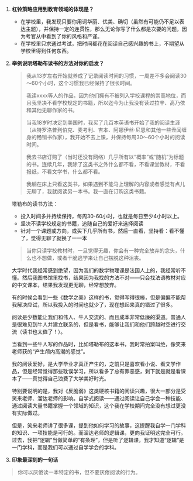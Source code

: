1. **杠铃策略应用到教育领域的体现是？**

   - 在学校里，我发现只要你用词华丽、优美、确切（虽然有可能仍不足以表达主题），并保持一定的连贯性，那么无论你写了什么都是次要的问题，因为考官从中看到了你的风格和严谨。
   - 在学校里只求通过考试，把时间都花在阅读自己感兴趣的书上，不期望从学校里得到任何东西。

2. **举例说明塔勒布读书的方法对你的启发？**

   > 我从13岁左右开始就养成了记录阅读时间的习惯，一周差不多会阅读30～60个小时，这个习惯我已经保持了很长时间。
   >
   > 我读xxxx等人的作品，因为他们拥有不被列入学校课程的崇高地位，而且我坚决不看学校规定的书籍，所以迄今为止我没有读过拉辛、高乃依和其他无聊作家的书。
   >
   > 当我18岁时决定到美国时，我买了几百本英语书开始了我的阅读生涯（从特罗洛普到伯克、麦考利、吉本、阿娜伊丝·尼恩和其他一些丑闻缠身的畅销书作家），我开始不去上课，并保持每周30～60个小时的阅读时间。
   >
   > 我去书店订购了（当时还没有网络）几乎所有以“概率”或“随机”为标题的书。连续几年，我除了这类书之外什么都不看，不看课堂教材，不看报纸，不看文学书，什么都不看。
   >
   > 我躺在床上只看这类书，如果遇到不能马上理解的内容或者感觉有点儿无聊了，我就阅读另一本书。我一直在订购这类书籍。

   塔勒布的读书方法：

   - 投入时间多并持续保持，每周30-60小时，也就是每日至少4小时以上。
   - 坚决不读学校规定的书籍，追随自己的爱好来选择阅读
   - 针对一个课题或方向，或买下几乎所有书，然后一直看，坚持看：看不懂了，觉得无聊了就换了一一本

   > 当你只读学校教材时，一旦觉得无趣，你会有一种完全放弃的念头，什么也不想做，或者干脆逃学来让自己摆脱这种沮丧。

   大学时代我经常感到绝望，因为我们的数学物理课是法国人上的，我经常听不懂。然后我图书馆里找书，结果因为我找的方法不对——只会找法语教材对应的中文课本，结果我发现更无聊，经常想放弃。

   有的时候会看到一些《数学之美》这样的书，觉得写得很棒，但是偏偏不能帮我解决应试，所以我投入的时间也就少了，现在想起来真的错过了很多。

   阅读是少数能让我们和伟人、牛人交流的、而且成本非常低廉的渠道。普通人是很难见到牛人并建立联系的，但是看书，能够让我们和他们跨越时空进行交流（读书也太值了！）。

   当看到一些牛人写的作品时，比如塔勒布的这本书，我时常拍案叫绝，像笑来老师获的“产生颅内高潮的感觉”。

   我的阅读爱好，是大学毕业才真正产生的，之前只是喜欢看小说、看文学作品，但是经常觉得那些耽误学习，所以看多了总有罪恶感，剩下就是就是看课本了——真觉得自己浪费了大学美好时光。

   特别要说明的是，我对《反脆弱》这类硬核书籍的阅读兴趣，很大一部分是受笑来老师、溜达老师的影响。自学式阅读——通过阅读让自己学会一种技能、通过阅读大量书籍掌握一个领域的知识，这个我在学校期间完全没有想过更没有实际做过。

   但是，笑来老师讲了很多课，提到他如何学习的故事，这提醒我自学一门学科的知识、一项技能是可行的。而溜达老师的逻辑课，更向我证明这完全可行。过去，我把“逻辑”当做简单的“有条理”，但是听了逻辑课，我才知道“逻辑”是一门学科，而是我们可以通过自学学会的学科。

   

3. **印象最深刻的一句话**

> 你可以厌倦读一本特定的书，但不要厌倦阅读的行为。